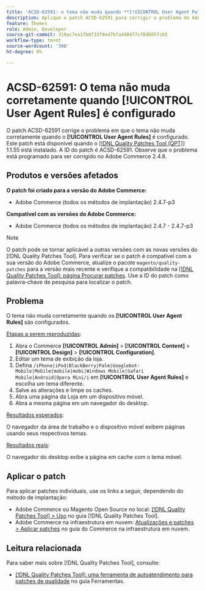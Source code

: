 ```yaml
---
title: 'ACSD-62591: o tema não muda quando **[!UICONTROL User Agent Rules]** é configurado'
description: Aplique o patch ACSD-62591 para corrigir o problema do Adobe Commerce em que o tema não muda corretamente quando o **[!UICONTROL User Agent Rules]** é configurado.
feature: Themes
role: Admin, Developer
source-git-commit: 319ac7ea1fb8f33f4ed7bfa440477cf6d6657cb5
workflow-type: tm+mt
source-wordcount: '308'
ht-degree: 0%

---
```



# ACSD-62591: O tema não muda corretamente quando [!UICONTROL User Agent Rules] é configurado

O patch ACSD-62591 corrige o problema em que o tema não muda corretamente quando o **[!UICONTROL User Agent Rules]** é configurado. Este patch está disponível quando o [[!DNL Quality Patches Tool (QPT)]](https://experienceleague.adobe.com/help/tools/quality-patches-tool/quality-patches-tool-to-self-serve-quality-patches.md) 1.1.55 está instalado. A ID do patch é ACSD-62591. Observe que o problema está programado para ser corrigido no Adobe Commerce 2.4.8.

## Produtos e versões afetados

**O patch foi criado para a versão do Adobe Commerce:**
* Adobe Commerce (todos os métodos de implantação) 2.4.7-p3

**Compatível com as versões do Adobe Commerce:**
* Adobe Commerce (todos os métodos de implantação) 2.4.7 - 2.4.7-p3

>[!NOTE]
>
>O patch pode se tornar aplicável a outras versões com as novas versões do [!DNL Quality Patches Tool]. Para verificar se o patch é compatível com a sua versão do Adobe Commerce, atualize o pacote `magento/quality-patches` para a versão mais recente e verifique a compatibilidade na [[!DNL Quality Patches Tool]: página Procurar patches](https://experienceleague.adobe.com/tools/commerce-quality-patches/index.html). Use a ID do patch como palavra-chave de pesquisa para localizar o patch.

## Problema

O tema não muda corretamente quando os **[!UICONTROL User Agent Rules]** são configurados.

<u>Etapas a serem reproduzidas</u>:

1. Abra o Commerce **[!UICONTROL Admin]** > **[!UICONTROL Content]** > **[!UICONTROL Design]** > **[!UICONTROL Configuration]**.
1. Editar um tema de exibição da loja.
1. Defina `/iPhone|iPod|BlackBerry|Palm|Googlebot-Mobile|Mobile|mobile|mobi|Windows Mobile|Safari Mobile|Android|Opera Mini/i` em **[!UICONTROL User Agent Rules]** e escolha um tema diferente.
1. Salve as alterações e limpe os caches.
1. Abra uma página da Loja em um dispositivo móvel.
1. Abra a mesma página em um navegador do desktop.

<u>Resultados esperados</u>:

O navegador da área de trabalho e o dispositivo móvel exibem páginas usando seus respectivos temas.

<u>Resultados reais</u>:

O navegador do desktop exibe a página em cache com o tema móvel.

## Aplicar o patch

Para aplicar patches individuais, use os links a seguir, dependendo do método de implantação:

* Adobe Commerce ou Magento Open Source no local: [[!DNL Quality Patches Tool] > Uso](/help/tools/quality-patches-tool/usage.md) no guia [!DNL Quality Patches Tool].
* Adobe Commerce na infraestrutura em nuvem: [Atualizações e patches > Aplicar patches](https://experienceleague.adobe.com/docs/commerce-cloud-service/user-guide/develop/upgrade/apply-patches.html) no guia do Commerce na infraestrutura em nuvem.


## Leitura relacionada

Para saber mais sobre [!DNL Quality Patches Tool], consulte:

* [[!DNL Quality Patches Tool]: uma ferramenta de autoatendimento para patches de qualidade](/help/tools/quality-patches-tool/quality-patches-tool-to-self-serve-quality-patches.md) no guia Ferramentas.

